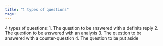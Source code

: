 ```yaml
---
title: "4 types of questions"
tags: 
---
```


4 types of questions: 1. The question to be answered with a definite reply 2. The question to be answered with an analysis 3. The question to be answered with a counter-question 4. The question to be put aside

